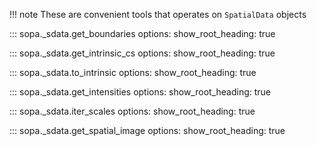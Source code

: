 !!! note
    These are convenient tools that operates on `SpatialData` objects

::: sopa._sdata.get_boundaries
    options:
      show_root_heading: true

::: sopa._sdata.get_intrinsic_cs
    options:
      show_root_heading: true

::: sopa._sdata.to_intrinsic
    options:
      show_root_heading: true

::: sopa._sdata.get_intensities
    options:
      show_root_heading: true

::: sopa._sdata.iter_scales
    options:
      show_root_heading: true

::: sopa._sdata.get_spatial_image
    options:
      show_root_heading: true